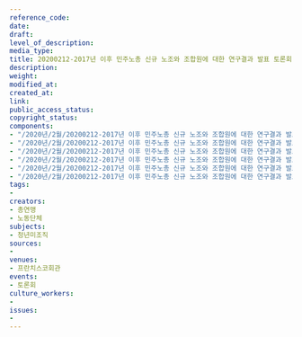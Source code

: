 ```yaml
---
reference_code: 
date: 
draft: 
level_of_description: 
media_type: 
title: 20200212-2017년 이후 민주노총 신규 노조와 조합원에 대한 연구결과 발표 토론회
description: 
weight: 
modified_at: 
created_at: 
link: 
public_access_status: 
copyright_status: 
components:
- "/2020년/2월/20200212-2017년 이후 민주노총 신규 노조와 조합원에 대한 연구결과 발표 토론회/_DSC2014.jpg"
- "/2020년/2월/20200212-2017년 이후 민주노총 신규 노조와 조합원에 대한 연구결과 발표 토론회/_DSC1968.jpg"
- "/2020년/2월/20200212-2017년 이후 민주노총 신규 노조와 조합원에 대한 연구결과 발표 토론회/_DSC2009.jpg"
- "/2020년/2월/20200212-2017년 이후 민주노총 신규 노조와 조합원에 대한 연구결과 발표 토론회/_DSC1979.jpg"
- "/2020년/2월/20200212-2017년 이후 민주노총 신규 노조와 조합원에 대한 연구결과 발표 토론회/_DSC1964.jpg"
- "/2020년/2월/20200212-2017년 이후 민주노총 신규 노조와 조합원에 대한 연구결과 발표 토론회/_DSC1982.jpg"
tags:
- 
creators:
- 총연맹
- 노동단체
subjects:
- 청년미조직
sources:
- 
venues:
- 프란치스코회관
events:
- 토론회
culture_workers:
- 
issues:
- 
---
```

